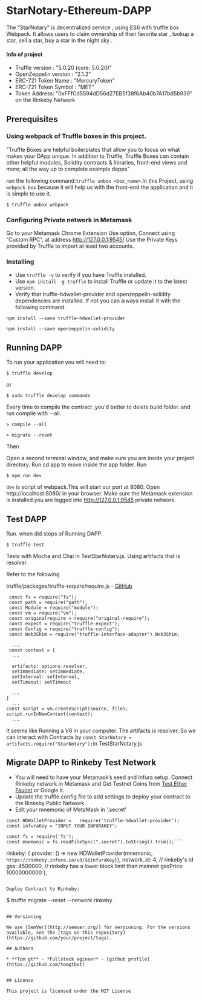 # StarNotary-Ethereum-DAPP

The "StarNotary" is decentralized service , using ES6 with truffle box Webpack. It allows users to claim ownership of their favorite star , lookup a star, sell a star, buy a star in the night sky .

#### Info of project
* Truffle version : "5.0.20 (core: 5.0.20)"
* OpenZeppelin version : "2.1.2"
* ERC-721 Token Name : "MercuryToken"
* ERC-721 Token Symbol : "MET"
* Token Address: "0xFFfCd5594dD56d27EB5f38f6Ab40b7A17bd5b939"
on the Rinkeby Network

## Prerequisites

### Using webpack of Truffle boxes in this project.

"Truffle Boxes are helpful boilerplates that allow you to focus on what makes your DApp unique. In addition to Truffle, Truffle Boxes can contain other helpful modules, Solidity contracts & libraries, front-end views and more; all the way up to complete example dapps"

run the following command:`truffle unbox <box_name>`.In this Project, using `webpack box` because it will help us with the front-end the application and it is simple to use it.

```
$ truffle unbox webpack
```
### Configuring Private network in Metamask
Go to your Metamask Chrome Extension
Use option, Connect using “Custom RPC”, at address http://127.0.0.1:9545/
Use the Private Keys provided by Truffle to import at least two accounts.

### Installing

* Use ```truffle -v``` to verify if you have Truffle installed.
* Use ```npm install -g truffle``` to install Truffle or update it to the latest version.
* Verify that truffle-hdwallet-provider and openzeppelin-solidity dependencies are installed.
If not you can always install it with the following command.

```
npm install --save truffle-hdwallet-provider
```

```
npm install --save openzeppelin-solidity
```

## Running DAPP

To run your application you will need to:

```
$ truffle develop
```
or
```
$ sudo truffle develop commands
```
Every time to compile the contract ,you'd better to delete build folder. and run compile with --all.
```
> compile --all
```
```
> migrate --reset
```

Then

Open a second terminal window, and make sure you are inside your project directory.
Run cd app to move inside the app folder.
Run

```
$ npm run dev
```
`dev` is script of webpack.This will start our port at 8080. Open http://localhost:8080/ in your browser. Make sure the Metamask extension is installed.you are logged into http://127.0.0.1:9545 private network.

## Test DAPP

Run. when did steps of Running DAPP.

```
$ truffle test
```

Tests with Mocha and Chai in TestStarNotary.js.  Using artifacts that is resolver.

Refer to the following


truffle/packages/truffle-require/require.js - [GitHub](https://github.com/tomgtbst/truffle/blob/develop/packages/truffle-require/require.js)

```
 const fs = require("fs");
 const path = require("path");
 const Module = require("module");
 const vm = require("vm");
 const originalrequire = require("original-require");
 const expect = require("truffle-expect");
 const Config = require("truffle-config");
 const Web3Shim = require("truffle-interface-adapter").Web3Shim;

  ...
 const context = {
  ...

  artifacts: options.resolver,
  setImmediate: setImmediate,
  setInterval: setInterval,
  setTimeout: setTimeout

  ...
}
  ...
const script = vm.createScript(source, file);
script.runInNewContext(context);
  ...
```  

It seems like Running a V8 in your computer. The artifacts is resolver, So we can interact with Contracts by ```const StarNotary = artifacts.require("StarNotary");```in TestStarNotary.js

## Migrate DAPP to Rinkeby Test Network

 * You will need to have your Metamask’s seed and Infura setup. Connect Rinkeby network in Metamask and Get Testnet Coins from [Test Ether Faucet](https://faucet.rinkeby.io/) or Google it.
 * Update the truffle.config file to add settings to deploy your contract to the Rinkeby Public Network.
 * Edit your mnemonic of MetaMask in '.secret'


 ```
 const HDWalletProvider =   require('truffle-hdwallet-provider');
 const infuraKey = "INPUT YOUR INFURAKEY";

 const fs = require('fs');
 const mnemonic = fs.readFileSync(".secret").toString().trim();```

```
 rinkeby: {
  provider: () => new HDWalletProvider(mnemonic, `https://rinkeby.infura.io/v3/${infuraKey}`),
    network_id: 4,       // rinkeby's id
    gas: 4500000,        // rinkeby has a lower block limit than mainnet
    gasPrice: 10000000000
},
```

Deploy Contract to Rinkeby:

```
$ truffle migrate --reset --network rinkeby
```

## Versioning

We use [SemVer](http://semver.org/) for versioning. For the versions available, see the [tags on this repository](https://github.com/your/project/tags).

## Authors

* **Tom gt** - *Fullstack egineer* - [github profile](https://github.com/tomgtbst)


## License

This project is licensed under the MIT License
